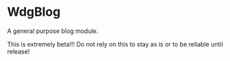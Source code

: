 WdgBlog
=======

A general purpose blog module. 

This is extremely beta!!! 
Do not rely on this to stay as is or to be reliable until release!
